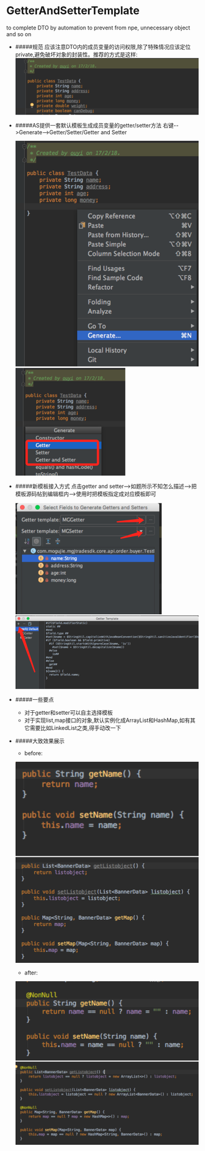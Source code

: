 # GetterAndSetterTemplate
to complete DTO by automation to prevent from npe, unnecessary object and so on
* #####规范 应该注意DTO内的成员变量的访问权限,除了特殊情况应该定位private,避免破坏对象的封装性。推荐的方式是这样:
![Image](https://github.com/Gyappy/GetterAndSetterTemplate/blob/master/aboutreadme/x1.png)
* #####AS提供一套默认模板生成成员变量的getter/setter方法
  右键-->Generate-->Getter/Setter/Getter and Setter
  
  ![Mou icon](https://github.com/Gyappy/GetterAndSetterTemplate/blob/master/aboutreadme/x2.png)
  ![Mou icon](https://github.com/Gyappy/GetterAndSetterTemplate/blob/master/aboutreadme/x3.png)
* #####新模板接入方式
  点击getter and setter-->如题所示不知怎么描述-->把模板源码帖到编辑框内-->使用时把模板指定成对应模板即可
  
  ![Mou icon](https://github.com/Gyappy/GetterAndSetterTemplate/blob/master/aboutreadme/x4.png)
  ![Mou icon](https://github.com/Gyappy/GetterAndSetterTemplate/blob/master/aboutreadme/x5.png)
  
* #####一些要点
  * 对于getter和setter可以自主选择模板
  * 对于实现list,map接口的对象,默认实例化成ArrayList和HashMap,如有其它需要比如LinkedList之类,得手动改一下
  
* #####大致效果展示
  * before:
  
  ![Mou icon](https://github.com/Gyappy/GetterAndSetterTemplate/blob/master/aboutreadme/x6.png)
  ![Mou icon](https://github.com/Gyappy/GetterAndSetterTemplate/blob/master/aboutreadme/x7.png)
  * after:
  
  ![Mou icon](https://github.com/Gyappy/GetterAndSetterTemplate/blob/master/aboutreadme/x8.png)
  ![Mou icon](https://github.com/Gyappy/GetterAndSetterTemplate/blob/master/aboutreadme/x9.png)
